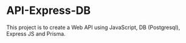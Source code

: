 # API-Express-DB
This project is to create a Web API using JavaScript, DB (Postgresql), Express JS and Prisma.
